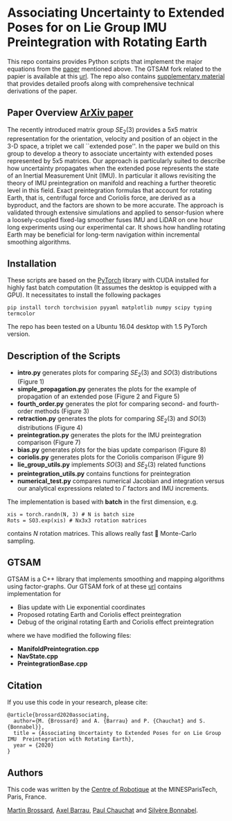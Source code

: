 

Associating Uncertainty to Extended Poses for on Lie Group IMU  Preintegration with Rotating Earth
==================================================================================================

This repo contains provides Python scripts that implement the major equations from the [paper]() mentioned above. The GTSAM fork related to the papier is available at this [url](https://github.com/mbrossar/gtsam). The repo also contains [supplementary material]() that provides detailed proofs along with comprehensive technical derivations of the paper.

Paper Overview [ArXiv paper]()
---------------------------------------------
The recently introduced matrix group $SE_2(3)$ provides a 5x5 matrix representation for the  orientation, velocity and position of an object  in the 3-D space, a triplet we call ``extended pose''. In the paper we build on this group to develop a theory to associate uncertainty with extended poses represented by 5x5 matrices. Our approach is particularly suited to describe how uncertainty propagates when the extended pose represents the state of an Inertial Measurement Unit (IMU). In particular it allows  revisiting the theory of IMU preintegration on manifold and  reaching a further theoretic level in this field. Exact preintegration formulas that account for rotating Earth, that is, centrifugal force and Coriolis force, are derived as a byproduct, and the factors are shown to be more accurate. The approach is validated through extensive simulations and applied to sensor-fusion where a loosely-coupled fixed-lag smoother fuses IMU and LiDAR on   one hour long   experiments using our experimental car. It shows how handling rotating Earth may be beneficial for long-term navigation within incremental smoothing algorithms.

Installation
-------------------
These scripts are based on the [PyTorch](https://pytorch.org/) library with CUDA installed for highly fast batch computation (It assumes the desktop is equipped with a GPU). It necessitates to install the following packages

```
pip install torch torchvision pyyaml matplotlib numpy scipy typing termcolor
```

The repo has been tested on a Ubuntu 16.04 desktop with 1.5 PyTorch version.

Description of the Scripts
------------------
* **intro.py** generates plots for comparing $SE_2(3)$ and $SO(3)$ distributions (Figure 1)
* **simple_propagation.py**	generates the plots for the example of propagation of an extended pose (Figure 2 and Figure 5)
* **fourth_order.py** generates the plot for comparing second- and fourth-order methods (Figure 3)
* **retraction.py**	generates the plots for comparing $SE_2(3)$ and $SO(3)$ distributions (Figure 4)
* **preintegration.py** generates the plots for the IMU preintegration comparison (Figure 7)
* **bias.py** generates plots for the bias update comparison (Figure 8)
* **coriolis.py** generates plots for the Coriolis comparison (Figure 9)
* **lie_group_utils.py** implements $SO(3)$ and $SE_2(3)$ related functions
* **preintegration_utils.py** contains functions for preintegration
* **numerical_test.py** compares numerical Jacobian and integration versus our analytical expressions related to $\Gamma$ factors and IMU increments.

The implementation is based with **batch** in the first dimension, e.g. 

```
xis = torch.randn(N, 3) # N is batch size
Rots = SO3.exp(xis) # Nx3x3 rotation matrices
```
contains $N$ rotation matrices. This allows really fast  :rocket: Monte-Carlo sampling.


GTSAM
---------------------
GTSAM is a C++ library that implements smoothing and mapping algorithms using factor-graphs. Our GTSAM fork of at these [url](https://github.com/mbrossar/gtsam) contains implementation for
* Bias update with Lie exponential coordinates
* Proposed rotating Earth and Coriolis effect preintegration
* Debug of the original rotating Earth and Coriolis effect preintegration

where we have modified the following files:

* **ManifoldPreintegration.cpp**
* **NavState.cpp**
* **PreintegrationBase.cpp**

## Citation

If you use this code in your research, please cite:

```
@article{brossard2020associating,
  author={M. {Brossard} and A. {Barrau} and P. {Chauchat} and S. {Bonnabel}},
  title = {Associating Uncertainty to Extended Poses for on Lie Group IMU  Preintegration with Rotating Earth},
  year = {2020}
}
```

## Authors

This code was written by the [Centre of Robotique](http://caor-mines-paristech.fr/en/home/) at the MINESParisTech, Paris, France.

[Martin
Brossard](mailto:martin.brossard@mines-paristech.fr), [Axel
Barrau](mailto:axel.barrau@safrangroup.com), [Paul Chauchat](mailto:paul.chauchat@isae-supaero.fr) and [Silvère
Bonnabel](mailto:silvere.bonnabel@mines-paristech.fr).